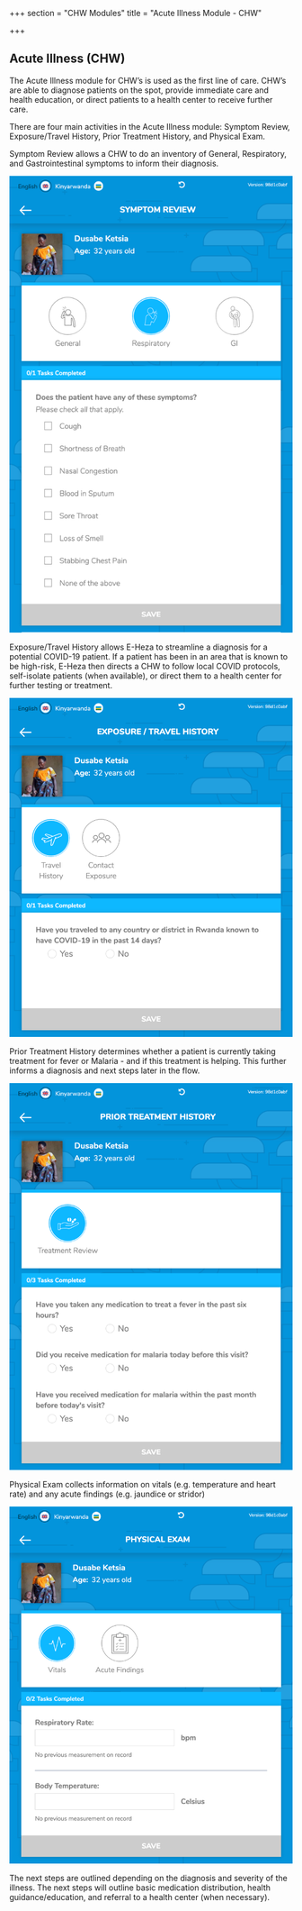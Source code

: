 +++
section = "CHW Modules"
title = "Acute Illness Module - CHW"

+++
## **Acute Illness (CHW)**

The Acute Illness module for CHW’s is used as the first line of care. CHW’s are able to diagnose patients on the spot, provide immediate care and health education, or direct patients to a health center to receive further care.

There are four main activities in the Acute Illness module: Symptom Review, Exposure/Travel History, Prior Treatment History, and Physical Exam.

Symptom Review allows a CHW to do an inventory of General, Respiratory, and Gastrointestinal symptoms to inform their diagnosis.

![](/uploads/symtom-review.png)

Exposure/Travel History allows E-Heza to streamline a diagnosis for a potential COVID-19 patient. If a patient has been in an area that is known to be high-risk, E-Heza then directs a CHW to follow local COVID protocols, self-isolate patients (when available), or direct them to a health center for further testing or treatment.

![](/uploads/exposure-travel-history.png)

Prior Treatment History determines whether a patient is currently taking treatment for fever or Malaria - and if this treatment is helping. This further informs a diagnosis and next steps later in the flow.

![](/uploads/prior-treatment-review.png)

Physical Exam collects information on vitals (e.g. temperature and heart rate) and any acute findings (e.g. jaundice or stridor)

![](/uploads/physical-exam.png)

The next steps are outlined depending on the diagnosis and severity of the illness. The next steps will outline basic medication distribution, health guidance/education, and referral to a health center (when necessary).